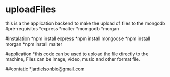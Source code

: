 # uploadFiles
this is a the application backend to make the upload of files to the mongodb
#pré-requisitos
*express
*malter
*momgodb
*morgan


#instalation
*npm install express
*npm install mongoose
*npm install morgan
*npm install malter

#application
*this code can be used to upload the file directly to the machine,
Files can be image, video, music and other format file.

##contatic
*jardielsonbio@gmail.com
